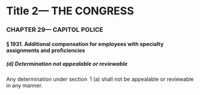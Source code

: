 
# Title 2— THE CONGRESS
### CHAPTER 29— CAPITOL POLICE
#### § 1931. Additional compensation for employees with specialty assignments and proficiencies
##### (d) Determination not appealable or reviewable

Any determination under section  1 (a) shall not be appealable or reviewable in any manner.
